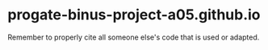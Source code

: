 # progate-binus-project-a05.github.io
Remember to properly cite all someone else's code that is used or adapted.
